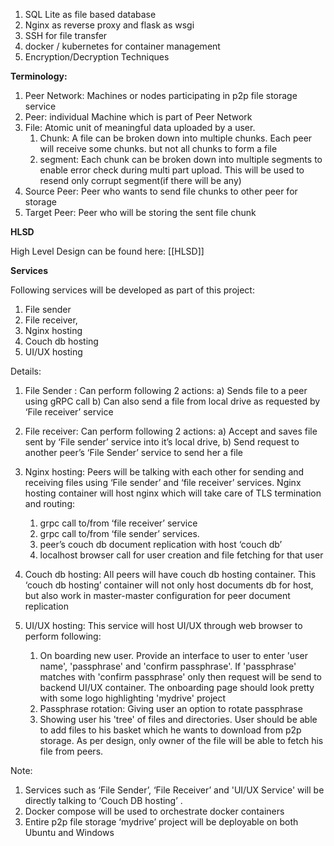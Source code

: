 
1. SQL Lite as file based database
2. Nginx as reverse proxy and flask as wsgi
3. SSH for file transfer
4. docker / kubernetes for container management
5. Encryption/Decryption Techniques

**Terminology:** 

1. Peer Network: Machines or nodes participating in p2p file storage service
2. Peer: individual Machine which is part of Peer Network
3. File: Atomic unit of meaningful data uploaded by a user. 
	1. Chunk: A file can be broken down into multiple chunks. Each peer will receive some chunks. but not all chunks to form a file 
	2. segment: Each chunk can be broken down into multiple segments to enable error check during multi part upload. This will be used to resend only corrupt segment(if there will be any) 
4. Source Peer: Peer who wants to send file chunks to other peer for storage
5. Target Peer: Peer who will be storing the sent file chunk

**HLSD**

High Level Design can be found here: [[HLSD]]


**Services** 

Following services will be developed as part of this project:
1) File sender 
2) File receiver,
3) Nginx hosting
4) Couch db hosting
5) UI/UX hosting

Details:
1. File Sender : Can perform following 2 actions: 
	a) Sends file to a peer using gRPC call
	b) Can also send a file from local drive as requested by ‘File receiver’ service

2. File receiver: Can perform following 2 actions: 
	a) Accept and saves file sent by ‘File sender’ service into it’s local drive,
	b) Send request to another peer’s ‘File Sender’ service to send her a file

3. Nginx hosting: Peers will be talking with each other for sending and receiving files using ‘File sender’ and ‘file receiver’ services. Nginx hosting container will host nginx which will take care of TLS termination and routing:
	1. grpc call to/from ‘file receiver’ service
	2. grpc call to/from ‘file sender’ services. 
	3. peer’s couch db document replication with host ‘couch db’
	4. localhost browser call for user creation and file fetching for that user

4. Couch db hosting: All peers will have couch db hosting container. This ‘couch db hosting’ container will not only host documents db for host, but also work in master-master configuration for peer document replication

5. UI/UX hosting: This service will host UI/UX through web browser to perform following:
	1. On boarding new user. Provide an interface to user to enter 'user name', 'passphrase' and 'confirm passphrase'. If 'passphrase' matches with 'confirm passphrase' only then request will be send to backend UI/UX container. The onboarding page should look pretty with some logo highlighting 'mydrive' project
	2. Passphrase rotation: Giving user an option to rotate passphrase
	3. Showing user his 'tree' of files and directories. User should be able to add files to his basket which he wants to download from p2p storage. As per design, only owner of the file will be able to fetch his file from peers.

Note:
1. Services such as ‘File Sender’, ‘File Receiver’ and 'UI/UX Service' will be directly talking to ‘Couch DB hosting’ . 
2. Docker compose will be used to orchestrate docker containers
3. Entire p2p file storage ‘mydrive’ project will be deployable on both Ubuntu and Windows